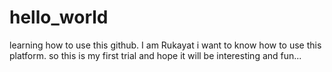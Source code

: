 # hello_world
learning how to use this github.
I am Rukayat i want to know how to use this platform. so this is my first trial and hope it will be interesting and fun...
